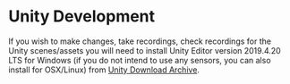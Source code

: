 # Unity Development

If you wish to make changes, take recordings, check recordings for the Unity scenes/assets you will need to install Unity Editor version 2019.4.20 LTS for Windows (if you do not intend to use any sensors, you can also install for OSX/Linux) from [Unity Download Archive](https://unity3d.com/get-unity/download/archive).
